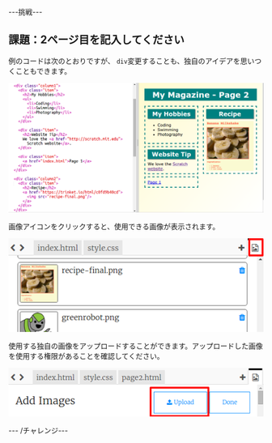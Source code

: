 \---挑戦\---

## 課題：2ページ目を記入してください

例のコードは次のとおりですが、 `div`変更することも、独自のアイデアを思いつくこともできます。

![スクリーンショット](images/magazine-page2-challenge.png)

画像アイコンをクリックすると、使用できる画像が表示されます。

![スクリーンショット](images/magazine-images.png)

使用する独自の画像をアップロードすることができます。アップロードした画像を使用する権限があることを確認してください。

![スクリーンショット](images/magazine-upload-images.png)

\--- /チャレンジ\---
